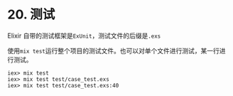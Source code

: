 # 20. 测试

Elixir 自带的测试框架是`ExUnit`，测试文件的后缀是`.exs`

使用`mix test`运行整个项目的测试文件。也可以对单个文件进行测试，某一行进行测试。

```
iex> mix test
iex> mix test test/case_test.exs
iex> mix test test/case_test.exs:40
```